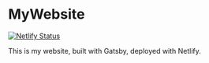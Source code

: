 # MyWebsite

[![Netlify Status](https://api.netlify.com/api/v1/badges/72e051ca-8dcd-4977-af3a-e41596d3ea89/deploy-status)](https://app.netlify.com/sites/kind-leakey-471615/deploys)

This is my website, built with Gatsby, deployed with Netlify.

